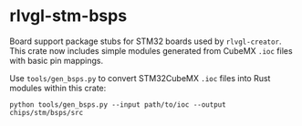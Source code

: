 # rlvgl-stm-bsps

Board support package stubs for STM32 boards used by `rlvgl-creator`.
This crate now includes simple modules generated from CubeMX `.ioc`
files with basic pin mappings.

Use `tools/gen_bsps.py` to convert STM32CubeMX `.ioc` files into
Rust modules within this crate:

```
python tools/gen_bsps.py --input path/to/ioc --output chips/stm/bsps/src
```
